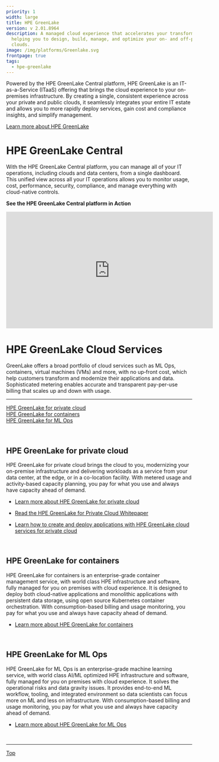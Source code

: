 ```yaml
---
priority: 1
width: large
title: HPE GreenLake
version: v 2.01.8964
description: A managed cloud experience that accelerates your transformation by
  helping you to design, build, manage, and optimize your on- and off-premises
  clouds.
image: /img/platforms/Greenlake.svg
frontpage: true
tags:
  - hpe-greenlake
---
```

Powered by the HPE GreenLake Central platform, HPE GreenLake is an IT-as-a-Service (ITaaS) offering that brings the cloud experience to your on-premises infrastructure. By creating a single, consistent experience across your private and public clouds, it seamlessly integrates your entire IT estate and allows you to more rapidly deploy services, gain cost and compliance insights, and simplify management. 

[Learn more about HPE GreenLake](https://www.hpe.com/us/en/services/it-consumption.html)

# HPE GreenLake Central

With the HPE GreenLake Central platform, you can manage all of your IT operations, including clouds and data centers, from a single dashboard. This unified view across all your IT operations allows you to monitor usage, cost, performance, security, compliance, and manage everything with cloud-native controls.

**See the HPE GreenLake Central platform in Action**

<iframe width="560" height="315" src="https://www.youtube.com/embed/l2-neSwhTWo" frameborder="0" allow="accelerometer; autoplay; clipboard-write; encrypted-media; gyroscope; picture-in-picture" allowfullscreen></iframe>

# HPE GreenLake Cloud Services

 GreenLake offers a broad portfolio of cloud services such as ML Ops, containers, virtual machines (VMs) and more, with no up‑front cost, which help customers transform and modernize their applications and data. Sophisticated metering enables accurate and transparent pay-per-use billing that scales up and down with usage. 

---

<a href="#privatecloud" target="_self">HPE GreenLake for private cloud</a>    
<a href="#container" target="_self">HPE GreenLake for containers</a>    
<a href="#mlops" target="_self">HPE GreenLake for ML Ops</a>

<br>

<a id="privatecloud"></a>
    
## HPE GreenLake for private cloud
HPE GreenLake for private cloud brings the cloud to you, modernizing your on-premise infrastructure and delivering workloads as a service from your data center, at the edge, or in a co-location facility. With metered usage and activity-based capacity planning, you pay for what you use and always have capacity ahead of demand. 

- [Learn more about HPE GreenLake for private cloud](https://www.hpe.com/us/en/greenlake/private-cloud.html)

- [Read the HPE GreenLake for Private Cloud Whitepaper](https://developer.hpe.com/uploads/media/2020/6/gl4pc_eshop_bp_v1_35-1593186155592.pdf)

- [Learn how to create and deploy applications with HPE GreenLake cloud services for private cloud](https://community.hpe.com/t5/The-Cloud-Experience-Everywhere/A-better-way-to-create-and-deploy-applications-HPE-GreenLake/ba-p/7118975)

<br>
<a id="container"></a>

## HPE GreenLake for containers
HPE GreenLake for containers is an enterprise-grade container management service, with world class HPE infrastructure and software, fully managed for you on premises with cloud experience. It is designed to deploy both cloud-native applications and monolithic applications with persistent data storage, using open source Kubernetes container orchestration. With consumption-based billing and usage monitoring, you pay for what you use and always have capacity ahead of demand.

- [Learn more about HPE GreenLake for containers](https://www.hpe.com/us/en/greenlake/containers.html)

<br>
<a id="mlops"></a>

## HPE GreenLake for ML Ops
HPE GreenLake for ML Ops is an enterprise-grade machine learning service, with world class AI/ML optimized HPE infrastructure and software, fully managed for you on premises with cloud experience. It solves the operational risks and data gravity issues. It provides end-to-end ML workflow, tooling, and integrated environment so data scientists can focus more on ML and less on infrastructure. With consumption-based billing and usage monitoring, you pay for what you use and always have capacity ahead of demand.

- [Learn more about HPE GreenLake for ML Ops](https://www.hpe.com/us/en/greenlake/ml-ops.html)

<br>

---


<a href="#top" target="_self">Top</a>





